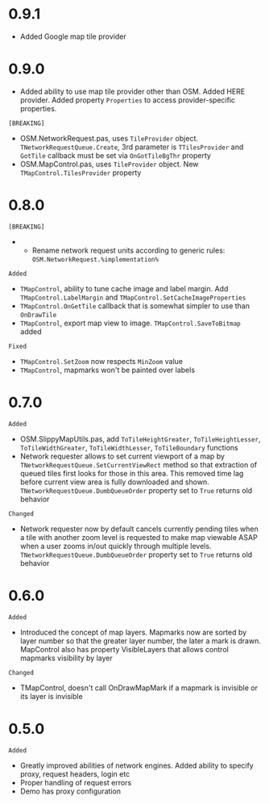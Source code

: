 0.9.1
=====

- Added Google map tile provider

0.9.0
=====

- Added ability to use map tile provider other than OSM. Added HERE provider. Added property `Properties` to access provider-specific properties.

`[BREAKING]`

- OSM.NetworkRequest.pas, uses `TileProvider` object. `TNetworkRequestQueue.Create`, 3rd parameter is `TTilesProvider` and `GotTile` callback must be set via `OnGotTileBgThr` property
- OSM.MapControl.pas, uses `TileProvider` object. New `TMapControl.TilesProvider` property

0.8.0
=====

`[BREAKING]`

- * Rename network request units according to generic rules: `OSM.NetworkRequest.%implementation%`

`Added`

- `TMapControl`, ability to tune cache image and label margin. Add `TMapControl.LabelMargin` and `TMapControl.SetCacheImageProperties`
- `TMapControl.OnGetTile` callback that is somewhat simpler to use than `OnDrawTile`
- `TMapControl`, export map view to image. `TMapControl.SaveToBitmap` added

`Fixed`

- `TMapControl.SetZoom` now respects `MinZoom` value
- `TMapControl`, mapmarks won't be painted over labels

0.7.0
=====

`Added`

- OSM.SlippyMapUtils.pas, add `ToTileHeightGreater`, `ToTileHeightLesser`, `ToTileWidthGreater`, `ToTileWidthLesser`, `ToTileBoundary` functions
- Network requester allows to set current viewport of a map by `TNetworkRequestQueue.SetCurrentViewRect` method so that extraction of queued tiles first looks for those in this area. This removed time lag before current view area is fully downloaded and shown. `TNetworkRequestQueue.DumbQueueOrder` property set to `True` returns old behavior

`Changed`

- Network requester now by default cancels currently pending tiles when a tile with another zoom level is requested to make map viewable ASAP when a user zooms in/out quickly through multiple levels. `TNetworkRequestQueue.DumbQueueOrder` property set to `True` returns old behavior

0.6.0
=====

`Added`

- Introduced the concept of map layers. Mapmarks now are sorted by layer number so that the greater layer number, the later a mark is drawn. MapControl also has property VisibleLayers that allows control mapmarks visibility by layer


`Changed`

- TMapControl, doesn't call OnDrawMapMark if a mapmark is invisible or its layer is invisible

0.5.0
=====

`Added`

- Greatly improved abilities of network engines. Added ability to specify proxy, request headers, login etc
- Proper handling of request errors
- Demo has proxy configuration
